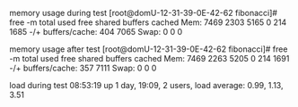 memory usage during test
[root@domU-12-31-39-0E-42-62 fibonacci]# free -m
             total       used       free     shared    buffers     cached
Mem:          7469       2303       5165          0        214       1685
-/+ buffers/cache:        404       7065
Swap:            0          0          0

memory usage after test
[root@domU-12-31-39-0E-42-62 fibonacci]# free -m
             total       used       free     shared    buffers     cached
Mem:          7469       2263       5205          0        214       1691
-/+ buffers/cache:        357       7111
Swap:            0          0          0

load during test
 08:53:19 up 1 day, 19:09,  2 users,  load average: 0.99, 1.13, 3.51
